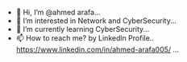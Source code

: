 - 👋 Hi, I’m @ahmed arafa...
- 👀 I’m interested in Network and CyberSecurity...
- 🌱 I’m currently learning CyberSecurity...
- 📫 How to reach me? by Linkedln Profile.. https://www.linkedin.com/in/ahmed-arafa005/ ...

<!---
arafa001/arafa001 is a ✨ special ✨ repository because its `README.md` (this file) appears on your GitHub profile.
You can click the Preview link to take a look at your changes.
--->
